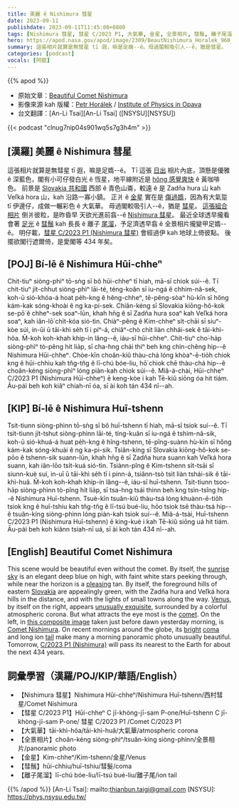 ```yaml
---
title: 美麗 ê Nishimura 彗星
date: 2023-09-11
publishdate: 2023-09-11T11:45:00+0800
tags: [Nishimura 彗星, 彗星 C/2023 P1, 大氣華, 金星, 全景相片, 彗鬚, 離子尾溜]
hero: https://apod.nasa.gov/apod/image/2309/BeautNishimura_Horalek_960_annotated.jpg
summary: 這張相片就算是無彗星 tī 遐，嘛是足媠--ê。毋過閣較吸引人--ê，猶是彗星。
categories: [podcast]
vocals: [阿錕]
---
```


{{% apod %}}

- 原始文章：[Beautiful Comet Nishimura](https://apod.nasa.gov/apod/ap230911.html)
- 影像來源 kah 版權：[Petr Horálek](https://www.petrhoralek.com/#about-1) / [Institute of Physics in Opava](https://www.slu.cz/phys/en/)
- 台文翻譯：[An-Li Tsai][An-Li Tsai] ([NSYSU][NSYSU])

{{< podcast "clnug7nip04s901wq5s7g3h4m" >}}

## [漢羅] 美麗 ê Nishimura 彗星
這張相片就算是無彗星 tī 遐，嘛是足媠--ê。
Tī 這張 [日出][sunrise sky] 相片內底，頂懸是優雅 ê 深藍色，閣有小可仔發白光 ê 恆星，地平線附近是 [hŏng 感覺爽快][pleasing] ê 黃咖啡色。
前景是 [Slovakia 共和國][Slovakia] 西部 ê 青色山崙，較遠 ê 是 Zadňa hura 山 kah Veľká hora 山，kah 沿路一寡小鎮。
正爿 ê [金星][Venus] 實在是 [傷過媠][unusually exquisite]，因為有大氣踅 tī 伊邊仔，成做一輾彩色 ê 大氣華。
毋過閣較吸引人--ê，猶是 [彗星][comet]。
[這張組合相片][this composite image] 倒爿彼粒，是昨昏早 天欲光進前翕--ê [Nishimura 彗星][Comet Nishimura]。
最近全球透早攏看會著 [足光][bright] ê [彗鬚][coma] kah 長長 ê 離子 [尾溜][tail]，予足濟透早翕 ê 全景相片攏變甲足媠--ê。
明仔載，[彗星 C/2023 P1 (Nishimura 彗星)][C/2023 P1 (Nishimura)] 會經過伊 kah 地球上倚彼點。
後擺欲閣行遮爾倚，是愛閣等 434 年矣。

## [POJ]  Bí-lē ê Nishimura Hūi-chheⁿ
Chit-tiuⁿ siòng-phìⁿ tō-sǹg sī bô hūi-chheⁿ tī hiah, mā-sī chiok súi--ê.
Tī chit-tiuⁿ ji̍t-chhut siòng-phìⁿ lāi-té, téng-koân sī iu-ngá ê chhim-nâ-sek, koh-ū sió-khóa-á hoat pe̍h-kng ê hêng-chheⁿ, tē-pêng-sòaⁿ hù-kīn sī hőng kám-kak sóng-khoài ê ng ka-pi-sek.
Chiân-kéng sī Slovakia kiōng-hô-kok se-pō͘ ê chheⁿ-sek soaⁿ-lūn, khah hn̄g ê sī Zadňa hura soaⁿ kah Veľká hora soaⁿ, kah iân-lō͘ chi̍t-kóa sió-tìn.
Chiàⁿ-pêng ê Kim-chheⁿ si̍t-chāi sī siuⁿ-kòe súi, in-ūi ū tāi-khì se̍h tī i piⁿ-á, chiâⁿ-chò chi̍t liàn chhái-sek ê tāi-khì-hôa.
M̄-koh koh-khah khip-ín lâng--ê, iáu-sī hūi-chheⁿ.
Chit-tiuⁿ cho͘-ha̍p siòng-phìⁿ tò-pêng hit lia̍p, sī cha-hng chái thiⁿ beh kng chìn-chêng hip--ê Nishimura Hūi-chheⁿ.
Chòe-kīn choân-kiû thàu-chá lóng khòaⁿ-ē-tio̍h chiok kng ê hūi-chhiu kah tn̂g-tn̂g ê lī-chú bóe-liu, hō͘ chiok chē thàu-chá hip--ê choân-kéng siòng-phìⁿ lóng piàn-kah chiok súi--ê.
Miâ-á-chài, Hūi-chheⁿ C/2023 P1 (Nishimura Hūi-chheⁿ) ē keng-kòe i kah Tē-kiû siōng óa hit tiám.
Āu-pái beh koh kiâⁿ chiah-nī óa, sī ài koh tán 434 nî--ah.

## [KIP] Bí-lē ê Nishimura Huī-tshenn
Tsit-tiunn siòng-phìnn tō-sǹg sī bô huī-tshenn tī hiah, mā-sī tsiok suí--ê.
Tī tsit-tiunn ji̍t-tshut siòng-phìnn lāi-té, tíng-kuân sī iu-ngá ê tshim-nâ-sik, koh-ū sió-khuá-á huat pe̍h-kng ê hîng-tshenn, tē-pîng-suànn hù-kīn sī hőng kám-kak sóng-khuài ê ng ka-pi-sik.
Tsiân-kíng sī Slovakia kiōng-hô-kok se-pōo ê tshenn-sik suann-lūn, khah hn̄g ê sī Zadňa hura suann kah Veľká hora suann, kah iân-lōo tsi̍t-kuá sió-tìn.
Tsiànn-pîng ê Kim-tshenn si̍t-tsāi sī siunn-kuè suí, in-uī ū tāi-khì se̍h tī i pinn-á, tsiânn-tsò tsi̍t liàn tshái-sik ê tāi-khì-huâ.
M̄-koh koh-khah khip-ín lâng--ê, iáu-sī huī-tshenn.
Tsit-tiunn tsoo-ha̍p siòng-phìnn tò-pîng hit lia̍p, sī tsa-hng tsái thinn beh kng tsìn-tsîng hip--ê Nishimura Huī-tshenn.
Tsuè-kīn tsuân-kiû thàu-tsá lóng khuànn-ē-tio̍h tsiok kng ê huī-tshiu kah tn̂g-tn̂g ê lī-tsú bué-liu, hōo tsiok tsē thàu-tsá hip--ê tsuân-kíng siòng-phìnn lóng piàn-kah tsiok suí--ê.
Miâ-á-tsài, Huī-tshenn C/2023 P1 (Nishimura Huī-tshenn) ē king-kuè i kah Tē-kiû siōng uá hit tiám.
Āu-pái beh koh kiânn tsiah-nī uá, sī ài koh tán 434 nî--ah.

## [English] Beautiful Comet Nishimura
This scene would be beautiful even without the comet.
By itself, the [sunrise sky][sunrise sky] is an elegant deep blue on high, with faint white stars peeking through, while near the horizon is a [pleasing][pleasing] tan.
By itself, the foreground hills of eastern [Slovakia][Slovakia] are appealingly green, with the Zadňa hura and Veľká hora hills in the distance, and with the lights of small towns along the way.
[Venus][Venus], by itself on the right, appears [unusually exquisite][unusually exquisite], surrounded by a colorful atmospheric corona.
But what attracts the eye most is the [comet][comet].
On the left, in [this composite image][this composite image] taken just before dawn yesterday morning, is [Comet Nishimura][Comet Nishimura].
On recent mornings around the globe, its [bright][bright] [coma][coma] and long ion [tail][tail] make many a morning panoramic photo unusually beautiful.
Tomorrow, [C/2023 P1 (Nishimura)][C/2023 P1 (Nishimura)] will pass its nearest to the Earth for about the next 434 years.

## 詞彙學習（漢羅/POJ/KIP/華語/English）
- 【Nishimura 彗星】Nishimura Hūi-chheⁿ/Nishimura Huī-tshenn/西村彗星/Comet Nishimura
- 【彗星 C/2023 P1】Hūi-chheⁿ C jī-khòng-jī-sam P-one/Huī-tshenn C jī-khòng-jī-sam P-one/ 彗星 C/2023 P1 /Comet C/2023 P1
- 【大氣華】tāi-khì-hôa/tāi-khì-huâ/大氣華/atmospheric corona
- 【全景相片】choân-kéng siòng-phìⁿ/tsuân-kíng siòng-phìnn/全景相片/panoramic photo
- 【金星】Kim-chheⁿ/Kim-tshenn/金星/Venus
- 【彗鬚】hūi-chhiu/huī-tshiu/彗髮/coma
- 【離子尾溜】lī-chú bóe-liu/lī-tsú bué-liu/離子尾/ion tail

{{% /apod %}}
[An-Li Tsai]: mailto:thianbun.taigi@gmail.com
[NSYSU]: https://phys.nsysu.edu.tw/

[copyright]: https://apod.nasa.gov/apod/fap/lib/about_apod.html#srapply
[License]: https://creativecommons.org/licenses/by/2.0/

[sunrise sky]:https://apod.nasa.gov/apod/ap220924.html
[pleasing]:https://imgflip.com/s/meme/Smiling-Cat.jpg
[Slovakia]:https://en.wikipedia.org/wiki/Slovakia
[Venus]:https://solarsystem.nasa.gov/planets/venus/overview/
[unusually exquisite]:https://i.etsystatic.com/9751869/r/il/699fcc/2114310287/il_1140xN.2114310287_9si9.jpg
[comet]:https://spaceplace.nasa.gov/comets/
[this composite image]:https://www.petrhoralek.com/?p=23774
[Comet Nishimura]:https://ssd.jpl.nasa.gov/tools/sbdb_lookup.html#/?sstr=C%2F2023%20P1
[bright]:https://theskylive.com/comets
[coma]:https://en.wikipedia.org/wiki/Coma_(comet)
[tail]:https://en.wikipedia.org/wiki/Comet_tail
[C/2023 P1 (Nishimura)]:https://en.wikipedia.org/wiki/C/2023_P1_(Nishimura)
